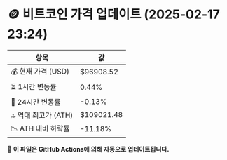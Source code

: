 # 🪙 비트코인 가격 업데이트 (2025-02-17 23:24)

| 항목                | 값 |
|--------------------|----------------|
| 💰 현재 가격 (USD) | $96908.52 |
| ⏳ 1시간 변동률    | 0.44% |
| 📆 24시간 변동률   | -0.13% |
| 🔝 역대 최고가 (ATH) | $109021.48 |
| 📉 ATH 대비 하락률 | -11.18% |

🔄 **이 파일은 GitHub Actions에 의해 자동으로 업데이트됩니다.**
